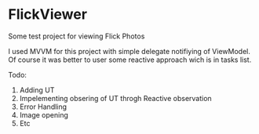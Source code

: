 # FlickViewer
Some test project for viewing Flick Photos

I used MVVM for this project with simple delegate notifiying of ViewModel.
Of course it was better to user some reactive approach wich is in tasks list.

Todo:

1. Adding UT
2. Impelementing obsering of UT throgh Reactive observation
3. Error Handling
4. Image opening
5. Etc
